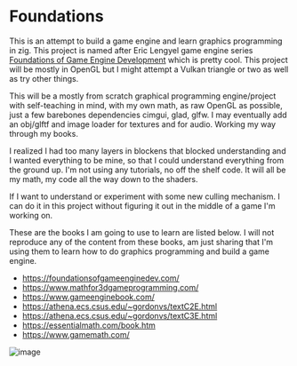 # Foundations
This is an attempt to build a game engine and learn graphics programming in zig. This project is named after Eric Lengyel game engine series [Foundations of Game Engine Development](https://foundationsofgameenginedev.com/) which is pretty cool. This project will be mostly in 
OpenGL but I might attempt a Vulkan triangle or two as well as try other things.

This will be a mostly from scratch graphical programming engine/project with self-teaching in mind, with my own math, as raw OpenGL as possible, just a few barebones dependencies cimgui, glad, glfw. I may eventually add an obj/glftf and image loader for textures and for audio.  Working my way through my books.

I realized I had too many layers in blockens that blocked understanding and I wanted everything to be mine, so that I could understand everything from the ground up. I'm not using any tutorials, no off the shelf code. It will all be my math, my code all the way down to the shaders. 

If I want to understand or experiment with some new culling mechanism. I can do it in this project without figuring it out in the middle of a game I'm working on.

These are the books I am going to use to learn are listed below. I will not reproduce any of the content from these books, am just sharing that I'm using them to learn how to do graphics
programming and build a game engine.

* https://foundationsofgameenginedev.com/
* https://www.mathfor3dgameprogramming.com/
* https://www.gameenginebook.com/
* https://athena.ecs.csus.edu/~gordonvs/textC2E.html
* https://athena.ecs.csus.edu/~gordonvs/textC3E.html
* https://essentialmath.com/book.htm
* https://www.gamemath.com/

![image](https://github.com/btipling/foundations/assets/249641/fae024d5-90f9-4f11-a8af-b37894dda30c)

